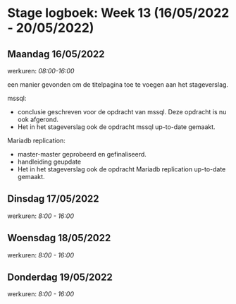 # Stage logboek: Week 13 (16/05/2022 - 20/05/2022)

## Maandag 16/05/2022

werkuren: _08:00-16:00_

een manier gevonden om de titelpagina toe te voegen aan het stageverslag.

mssql:

- conclusie geschreven voor de opdracht van mssql. Deze opdracht is nu ook afgerond.
- Het in het stageverslag ook de opdracht mssql up-to-date gemaakt.

Mariadb replication:

- master-master geprobeerd en gefinaliseerd.
- handleiding geupdate
- Het in het stageverslag ook de opdracht Mariadb replication up-to-date gemaakt.

## Dinsdag 17/05/2022

werkuren: _8:00 - 16:00_

## Woensdag 18/05/2022

werkuren: _8:00 - 16:00_

## Donderdag 19/05/2022

werkuren: _8:00 - 16:00_
